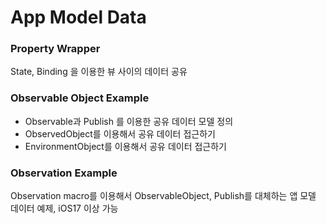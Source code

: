 # App Model Data

### Property Wrapper

State, Binding 을 이용한 뷰 사이의 데이터 공유


### Observable Object Example

- Observable과 Publish 를 이용한 공유 데이터 모델 정의
- ObservedObject를 이용해서 공유 데이터 접근하기
- EnvironmentObject를 이용해서 공유 데이터 접근하기

### Observation Example

Observation macro를 이용해서 ObservableObject, Publish를 대체하는 앱 모델 데이터 예제, iOS17 이상 가능